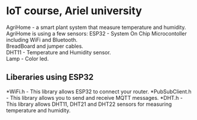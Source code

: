 # IoT course, Ariel university
AgriHome - a smart plant system that measure temperature and humidity. <br />
AgriHome is using a few sensors:
ESP32 - System On Chip Microcontoller including WiFi and Bluetooth.<br />
BreadBoard and jumper cables.<br />
DHT11 - Temperature and Humidity sensor.<br />
Lamp - Color led. <br />


## Liberaries using ESP32
 *WiFi.h - This library allows ESP32 to connect your router.
 *PubSubClient.h - This library allows you to send and receive MQTT messages.
 *DHT.h - This library allows DHT11, DHT21 and DHT22 sensors for measuring temperature and humidity.


